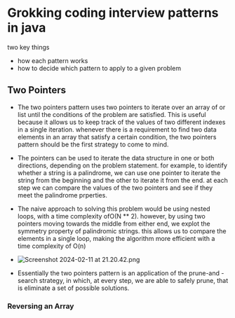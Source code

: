 # Grokking coding interview patterns in java
two key things
* how each pattern works 
* how to decide which pattern to apply to a given problem

## Two Pointers
- The two pointers pattern uses two pointers to iterate over an array of or list until the conditions of the problem are satisfied. This is useful because it allows us to keep track of the values of two different indexes in a single iteration. whenever there is a requirement to find two data elements in an array that satisfy a certain condition, the two pointers pattern should be the first strategy to come to mind. 
- The pointers can be used to iterate the data structure in one or both directions, depending on the problem statement. for example, to identify whether a string is a palindrome, we can use one pointer to iterate the string from the beginning and the other to iterate it from the end. at each step we can compare the values of the two pointers and see if they meet the palindrome prperties. 
- The naive approach to solving this problem would be using nested loops, with a time complexity ofO(N ** 2). however, by using two pointers moving towards the middle from either end, we explot the symmetry property of palindromic strings. this allows us to compare the elements in a single loop, making the algorithm more efficient with a time complexity of O(n)
- ![Screenshot 2024-02-11 at 21.20.42.png](..%2F..%2F..%2F..%2F..%2F..%2Fvar%2Ffolders%2Fjd%2F_tr5km9d1bn2rtnrw8k2rxsc0000gn%2FT%2FTemporaryItems%2FNSIRD_screencaptureui_kpKLmf%2FScreenshot%202024-02-11%20at%2021.20.42.png)

- Essentially the two pointers pattern is an application of the prune-and -search strategy, in which, at every step, we are able to safely prune, that is eliminate a set of possible solutions.

### Reversing an Array















